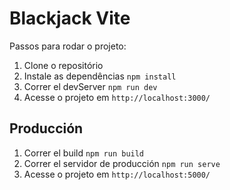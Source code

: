 # Blackjack Vite

Passos para rodar o projeto:

1. Clone o repositório
2. Instale as dependências ```npm install```
3. Correr el devServer ```npm run dev```
4. Acesse o projeto em ```http://localhost:3000/```

## Producción

1. Correr el build ```npm run build```
2. Correr el servidor de producción ```npm run serve```
3. Acesse o projeto em ```http://localhost:5000/```
 